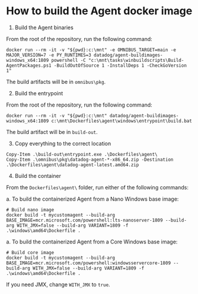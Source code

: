 How to build the Agent docker image
===================================

1. Build the Agent binaries

From the root of the repository, run the following command:

```
docker run --rm -it -v "${pwd}:c:\mnt" -e OMNIBUS_TARGET=main -e MAJOR_VERSION=7 -e PY_RUNTIMES=3 datadog/agent-buildimages-windows_x64:1809 powershell -C "c:\mnt\tasks\winbuildscripts\Build-AgentPackages.ps1 -BuildOutOfSource 1 -InstallDeps 1 -CheckGoVersion 1"
```

The build artifacts will be in `omnibus\pkg`.

2. Build the entrypoint

From the root of the repository, run the following command:

```
docker run --rm -it -v "${pwd}:c:\mnt" datadog/agent-buildimages-windows_x64:1809 c:\mnt\Dockerfiles\agent\windows\entrypoint\build.bat
```

The build artifact will be in `build-out`.

3. Copy everything to the correct location

```
Copy-Item .\build-out\entrypoint.exe .\Dockerfiles\agent\
Copy-Item .\omnibus\pkg\datadog-agent-*-x86_64.zip -Destination .\Dockerfiles\agent\datadog-agent-latest.amd64.zip
```

4. Build the container

From the `Dockerfiles\agent\` folder, run either of the following commands:

a. To build the containerized Agent from a Nano Windows base image:
```
# Build nano image
docker build -t mycustomagent --build-arg BASE_IMAGE=mcr.microsoft.com/powershell:lts-nanoserver-1809 --build-arg WITH_JMX=false --build-arg VARIANT=1809 -f .\windows\amd64\Dockerfile .
```

a. To build the containerized Agent from a Core Windows base image:
```
# Build core image
docker build -t mycustomagent --build-arg BASE_IMAGE=mcr.microsoft.com/powershell:windowsservercore-1809 --build-arg WITH_JMX=false --build-arg VARIANT=1809 -f .\windows\amd64\Dockerfile .
```

If you need JMX, change `WITH_JMX` to `true`.
